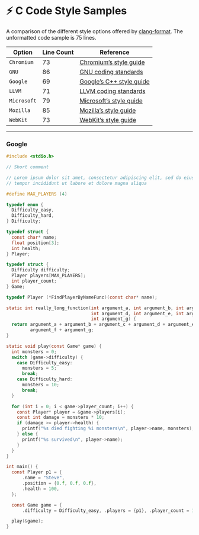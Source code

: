 # ⚡ C Code Style Samples

A comparison of the different style options offered by [clang-format](https://clang.llvm.org/docs/ClangFormat.html). The unformatted code sample is 75 lines.

| Option      | Line Count | Reference                                                                                                               |
| ----------- | ---------- | ----------------------------------------------------------------------------------------------------------------------- |
| `Chromium`  | 73         | [Chromium’s style guide](https://chromium.googlesource.com/chromium/src/+/refs/heads/main/styleguide/styleguide.md)     |
| `GNU`       | 86         | [GNU coding standards](https://www.gnu.org/prep/standards/standards.html)                                               |
| `Google`    | 69         | [Google’s C++ style guide](https://google.github.io/styleguide/cppguide.html)                                           |
| `LLVM`      | 71         | [LLVM coding standards](https://llvm.org/docs/CodingStandards.html)                                                     |
| `Microsoft` | 79         | [Microsoft’s style guide](https://docs.microsoft.com/en-us/visualstudio/ide/editorconfig-code-style-settings-reference) |
| `Mozilla`   | 85         | [Mozilla’s style guide](https://firefox-source-docs.mozilla.org/code-quality/coding-style/index.html)                   |
| `WebKit`    | 73         | [WebKit’s style guide](https://www.webkit.org/coding/coding-style.html)                                                 |

---

### Google

```c
#include <stdio.h>

// Short comment

// Lorem ipsum dolor sit amet, consectetur adipiscing elit, sed do eiusmod
// tempor incididunt ut labore et dolore magna aliqua

#define MAX_PLAYERS (4)

typedef enum {
  Difficulty_easy,
  Difficulty_hard,
} Difficulty;

typedef struct {
  const char* name;
  float position[3];
  int health;
} Player;

typedef struct {
  Difficulty difficulty;
  Player players[MAX_PLAYERS];
  int player_count;
} Game;

typedef Player (*FindPlayerByNameFunc)(const char* name);

static int really_long_function(int argument_a, int argument_b, int argument_c,
                                int argument_d, int argument_e, int argument_f,
                                int argument_g) {
  return argument_a + argument_b + argument_c + argument_d + argument_e +
         argument_f + argument_g;
}

static void play(const Game* game) {
  int monsters = 0;
  switch (game->difficulty) {
    case Difficulty_easy:
      monsters = 5;
      break;
    case Difficulty_hard:
      monsters = 10;
      break;
  }

  for (int i = 0; i < game->player_count; i++) {
    const Player* player = &game->players[i];
    const int damage = monsters * 10;
    if (damage >= player->health) {
      printf("%s died fighting %i monsters\n", player->name, monsters);
    } else {
      printf("%s survived\n", player->name);
    }
  }
}

int main() {
  const Player p1 = {
      .name = "Steve",
      .position = {0.f, 0.f, 0.f},
      .health = 100,
  };

  const Game game = {
      .difficulty = Difficulty_easy, .players = {p1}, .player_count = 1};

  play(&game);
}
```

